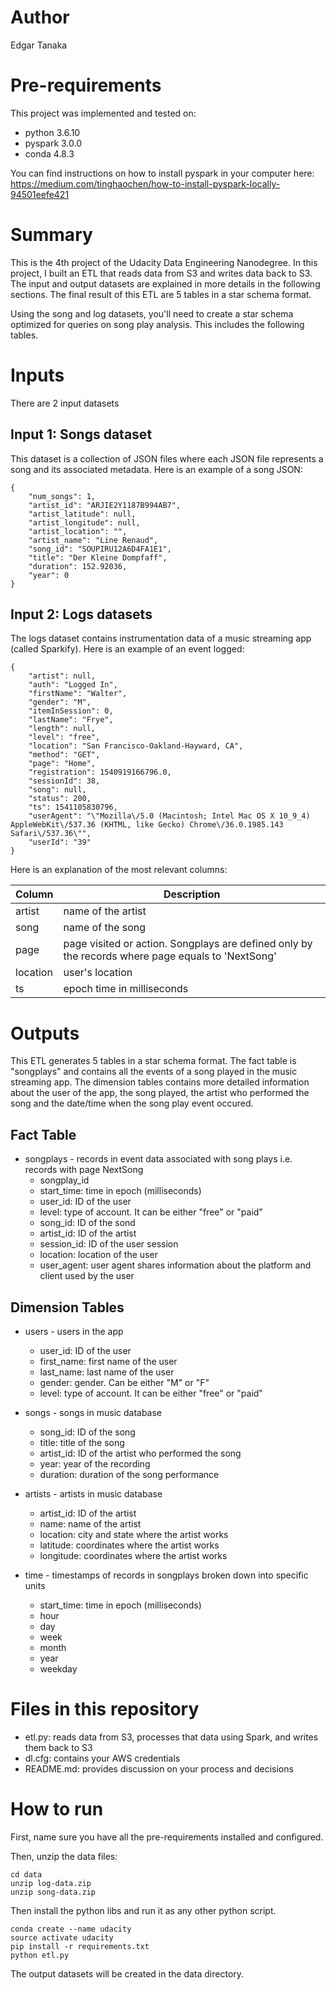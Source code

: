# Author
Edgar Tanaka

# Pre-requirements
This project was implemented and tested on:
- python 3.6.10
- pyspark 3.0.0 
- conda 4.8.3

You can find instructions on how to install pyspark in your computer here: https://medium.com/tinghaochen/how-to-install-pyspark-locally-94501eefe421

# Summary
This is the 4th project of the Udacity Data Engineering Nanodegree.
In this project, I built an ETL that reads data from S3 and writes data back to S3.
The input and output datasets are explained in more details in the following sections.
The final result of this ETL are 5 tables in a star schema format.

Using the song and log datasets, you'll need to create a star schema optimized for queries
 on song play analysis. This includes the following tables.

# Inputs
There are 2 input datasets

## Input 1: Songs dataset
This dataset is a collection of JSON files where each JSON file represents a song and its associated metadata.
Here is an example of a song JSON:
```
{
	"num_songs": 1,
	"artist_id": "ARJIE2Y1187B994AB7",
	"artist_latitude": null,
	"artist_longitude": null,
	"artist_location": "",
	"artist_name": "Line Renaud",
	"song_id": "SOUPIRU12A6D4FA1E1",
	"title": "Der Kleine Dompfaff",
	"duration": 152.92036,
	"year": 0
}
```

## Input 2: Logs datasets
The logs dataset contains instrumentation data of a music streaming app (called Sparkify).
Here is an example of an event logged:
```
{
	"artist": null,
	"auth": "Logged In",
	"firstName": "Walter",
	"gender": "M",
	"itemInSession": 0,
	"lastName": "Frye",
	"length": null,
	"level": "free",
	"location": "San Francisco-Oakland-Hayward, CA",
	"method": "GET",
	"page": "Home",
	"registration": 1540919166796.0,
	"sessionId": 38,
	"song": null,
	"status": 200,
	"ts": 1541105830796,
	"userAgent": "\"Mozilla\/5.0 (Macintosh; Intel Mac OS X 10_9_4) AppleWebKit\/537.36 (KHTML, like Gecko) Chrome\/36.0.1985.143 Safari\/537.36\"",
	"userId": "39"
}
```

Here is an explanation of the most relevant columns:

| Column   | Description                                                                                       |
|----------|---------------------------------------------------------------------------------------------------|
| artist   | name of the artist                                                                                |
| song     | name of the song                                                                                  |
| page     | page visited or action. Songplays are defined only by the records where page equals to 'NextSong' |
| location | user's location                                                                                   |
| ts       | epoch time in milliseconds                                                                        |


# Outputs
This ETL generates 5 tables in a star schema format. 
The fact table is "songplays" and contains all the events of a song played in the music streaming app.
The dimension tables contains more detailed information about the user of the app,
the song played, the artist who performed the song and the date/time when the song play event occured.

## Fact Table
* songplays - records in event data associated with song plays i.e. records with page NextSong
    * songplay_id
    * start_time: time in epoch (milliseconds)
    * user_id: ID of the user
    * level: type of account. It can be either "free" or "paid"
    * song_id: ID of the sond
    * artist_id: ID of the artist
    * session_id: ID of the user session
    * location: location of the user
    * user_agent: user agent shares information about the platform and client used by the user

## Dimension Tables
* users - users in the app
    * user_id: ID of the user
    * first_name: first name of the user
    * last_name: last name of the user
    * gender: gender. Can be either "M" or "F"
    * level: type of account. It can be either "free" or "paid"
    
* songs - songs in music database
    * song_id: ID of the song
    * title: title of the song
    * artist_id: ID of the artist who performed the song
    * year: year of the recording
    * duration: duration of the song performance
    
* artists - artists in music database
    * artist_id: ID of the artist 
    * name: name of the artist
    * location: city and state where the artist works
    * latitude: coordinates where the artist works 
    * longitude: coordinates where the artist works 
    
* time - timestamps of records in songplays broken down into specific units
    * start_time: time in epoch (milliseconds)
    * hour
    * day
    * week
    * month
    * year
    * weekday

# Files in this repository
- etl.py: reads data from S3, processes that data using Spark, and writes them back to S3
- dl.cfg: contains your AWS credentials
- README.md: provides discussion on your process and decisions

 # How to run 
First, name sure you have all the pre-requirements installed and configured.

Then, unzip the data files: 
```
cd data
unzip log-data.zip
unzip song-data.zip
```

Then install the python libs and run it as any other python script.
```
conda create --name udacity
source activate udacity
pip install -r requirements.txt
python etl.py
```

The output datasets will be created in the data directory.

